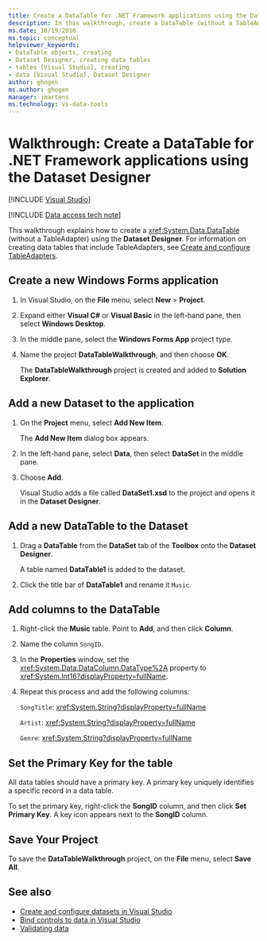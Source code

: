```yaml
---
title: Create a DataTable for .NET Framework applications using the Dataset Designer
description: In this walkthrough, create a DataTable (without a TableAdapter) using the Dataset Designer in Visual Studio for .NET Framework applications. Create a new Windows Forms application and add a new dataset to it.
ms.date: 10/19/2016
ms.topic: conceptual
helpviewer_keywords:
- DataTable objects, creating
- Dataset Designer, creating data tables
- tables [Visual Studio], creating
- data [Visual Studio], Dataset Designer
author: ghogen
ms.author: ghogen
manager: jmartens
ms.technology: vs-data-tools
---
```

# Walkthrough: Create a DataTable for .NET Framework applications using the Dataset Designer

 [!INCLUDE [Visual Studio](~/includes/applies-to-version/vs-windows-only.md)]

[!INCLUDE [Data access tech note](./includes/data-technology-note.md)]

This walkthrough explains how to create a <xref:System.Data.DataTable> (without a TableAdapter) using the **Dataset Designer**. For information on creating data tables that include TableAdapters, see [Create and configure TableAdapters](../data-tools/create-and-configure-tableadapters.md).

## Create a new Windows Forms application

1. In Visual Studio, on the **File** menu, select **New** > **Project**.

2. Expand either **Visual C#** or **Visual Basic** in the left-hand pane, then select **Windows Desktop**.

3. In the middle pane, select the **Windows Forms App** project type.

4. Name the project **DataTableWalkthrough**, and then choose **OK**.

     The **DataTableWalkthrough** project is created and added to **Solution Explorer**.

## Add a new Dataset to the application

1. On the **Project** menu, select **Add New Item**.

     The **Add New Item** dialog box appears.

2. In the left-hand pane, select **Data**, then select **DataSet** in the middle pane.

3. Choose **Add**.

     Visual Studio adds a file called **DataSet1.xsd** to the project and opens it in the **Dataset Designer**.

## Add a new DataTable to the Dataset

1. Drag a **DataTable** from the **DataSet** tab of the **Toolbox** onto the **Dataset Designer**.

     A table named **DataTable1** is added to the dataset.

2. Click the title bar of **DataTable1** and rename it `Music`.

## Add columns to the DataTable

1. Right-click the **Music** table. Point to **Add**, and then click **Column**.

2. Name the column `SongID`.

3. In the **Properties** window, set the <xref:System.Data.DataColumn.DataType%2A> property to <xref:System.Int16?displayProperty=fullName>.

4. Repeat this process and add the following columns:

     `SongTitle`: <xref:System.String?displayProperty=fullName>

     `Artist`: <xref:System.String?displayProperty=fullName>

     `Genre`: <xref:System.String?displayProperty=fullName>

## Set the Primary Key for the table

All data tables should have a primary key. A primary key uniquely identifies a specific record in a data table.

To set the primary key, right-click the **SongID** column, and then click **Set Primary Key**. A key icon appears next to the **SongID** column.

## Save Your Project

To save the **DataTableWalkthrough** project, on the **File** menu, select **Save All**.

## See also

- [Create and configure datasets in Visual Studio](../data-tools/create-and-configure-datasets-in-visual-studio.md)
- [Bind controls to data in Visual Studio](../data-tools/bind-controls-to-data-in-visual-studio.md)
- [Validating data](../data-tools/validate-data-in-datasets.md)

